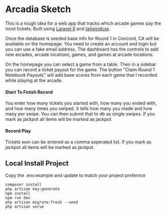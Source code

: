 # Arcadia Sketch
This is a rough idea for a web app that tracks which arcade games pay the most tickets. Built using [Laravel 8](https://laravel.com/) and [tailwindcss](https://tailwindcss.com/).

Once the database is seeded base info for Round 1 in Concord, CA will be available on the homepage. You need to create an account and login but you can use a fake email address. The dashboard has the controls to add new arcades, arcade locations, games, and games at arcade locations.

On the homepage you can select a game from a table. Then in a sidebar you can record a ticket payout for the game. The button "Claim Round 1 Notebook Payouts" will add base scores from each game that I recorded while playing at the arcade.

#### Start To Finish Record
You enter how many tickets you started with, how many you ended with, and how many times you swiped. It tells how many you made and how many per swipe. You can then submit that to db as single swipes. If you mark as jackpot all items will be marked as jackpot.

#### Record Play
Tickets won can be entered as a comma seperated list. If you mark as jackpot all items will be marked as jackpot.

## Local Install Project
Copy the .env.example and update to match your project prefernce
```
composer install
php artisan key:generate
npm install
npm run dev
php artisan migrate:fresh --seed
php artisan serve
```

